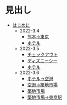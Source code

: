 # 見出し

- [はじめに](README.md)
  - 2022-3.4
    - [熊本→東京](./docs/3.4/1.kumamotoToTokyo.md)
    - [ホテル](./docs/3.4/2.hotel.md)
  - 2022-3.5
    - [チェックアウト](./docs/3.5/1.checkout.md)
    - [ディズニーシー](./docs/3.5/2.disneysea.md)
    - [ホテル](./docs/3.5/11.disneyseaToHotel.md)
  - 2022-3.6
    - [ホテル→空港](./docs/3.6/1.hotelToAirport.md)
    - [空港→築地市場](./docs/3.6/2.airportToTsukiji.md)
    - [築地市場](./docs/3.6/3.tsukiji.md)
    - [築地市場→東京駅](./docs/3.6/4.tsukijiToTokyoStation.md)
